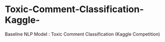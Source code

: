 # Toxic-Comment-Classification-Kaggle-
Baseline NLP Model : Toxic Comment Classification (Kaggle Competition)
